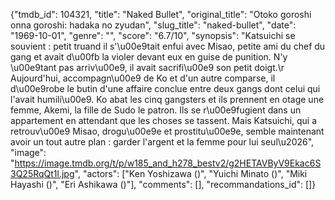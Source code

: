 {"tmdb_id": 104321, "title": "Naked Bullet", "original_title": "Otoko goroshi onna goroshi: hadaka no zyudan", "slug_title": "naked-bullet", "date": "1969-10-01", "genre": "", "score": "6.7/10", "synopsis": "Katsuichi se souvient : petit truand il s'\u00e9tait enfui avec Misao, petite ami du chef du gang et avait d\u00fb la violer devant eux en guise de punition. N'y \u00e9tant pas arriv\u00e9, il avait sacrifi\u00e9 son petit doigt.\r Aujourd'hui, accompagn\u00e9 de Ko et d'un autre comparse, il d\u00e9robe le butin d'une affaire conclue entre deux gangs dont celui qui l'avait humili\u00e9. Ko abat les cinq gangsters et ils prennent en otage une femme, Akemi, la fille de Sudo le patron. Ils se r\u00e9fugient dans un appartement en attendant que les choses se tassent. Mais Katsuichi, qui a retrouv\u00e9 Misao, drogu\u00e9e et prostitu\u00e9e, semble maintenant avoir un tout autre plan : garder l'argent et la femme pour lui seul\u2026", "image": "https://image.tmdb.org/t/p/w185_and_h278_bestv2/g2HETAVByV9Ekac6S3Q25RqQt1l.jpg", "actors": ["Ken Yoshizawa ()", "Yuichi Minato ()", "Miki Hayashi ()", "Eri Ashikawa ()"], "comments": [], "recommandations_id": []}